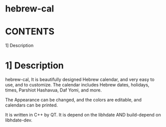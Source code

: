 hebrew-cal
=====================

CONTENTS
========
1] Description


1] Description
==============
hebrew-cal, It is beautifully designed Hebrew calendar, and very easy to use, and to customize.
The calendar includes Hebrew dates, holidays, times, Parshiot Hashavua, Daf Yomi, and more.

The Appearance can be changed, and the colors are editable, and calendars can be printed.

It is written in C++ by QT.
It is depend on the libhdate AND build-depend on libhdate-dev.

